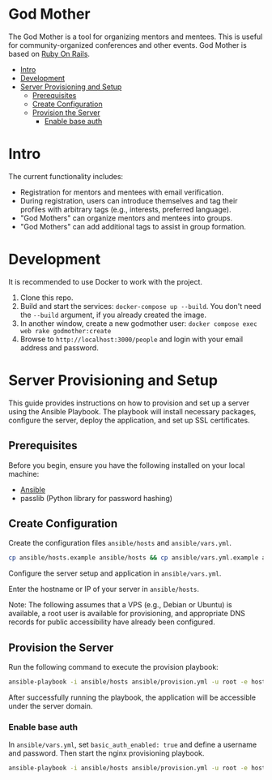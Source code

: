 # God Mother <!-- omit in toc -->

The God Mother is a tool for organizing mentors and mentees. This is useful for community-organized conferences and other events. God Mother is based on [Ruby On Rails](https://rubyonrails.org/).

- [Intro](#intro)
- [Development](#development)
- [Server Provisioning and Setup](#server-provisioning-and-setup)
  - [Prerequisites](#prerequisites)
  - [Create Configuration](#create-configuration)
  - [Provision the Server](#provision-the-server)
    - [Enable base auth](#enable-base-auth)

# Intro

The current functionality includes:

 * Registration for mentors and mentees with email verification.
 * During registration, users can introduce themselves and tag their profiles with arbitrary tags (e.g., interests, preferred language).
 * "God Mothers" can organize mentors and mentees into groups.
 * "God Mothers" can add additional tags to assist in group formation.

# Development

It is recommended to use Docker to work with the project.

1. Clone this repo.
1. Build and start the services: `docker-compose up --build`. You don't need the `--build` argument, if you already created the image.
1. In another window, create a new godmother user: `docker compose exec web rake godmother:create`
1. Browse to `http://localhost:3000/people` and login with your email address and password.

# Server Provisioning and Setup

This guide provides instructions on how to provision and set up a server using the Ansible Playbook. The playbook will install necessary packages, configure the server, deploy the application, and set up SSL certificates.

## Prerequisites

Before you begin, ensure you have the following installed on your local machine:

- [Ansible](https://docs.ansible.com/ansible/latest/installation_guide/intro_installation.html)
- passlib (Python library for password hashing)

## Create Configuration

Create the configuration files `ansible/hosts` and `ansible/vars.yml`.

```bash
cp ansible/hosts.example ansible/hosts && cp ansible/vars.yml.example ansible/vars.yml
```

Configure the server setup and application in `ansible/vars.yml`.

Enter the hostname or IP of your server in `ansible/hosts`.

Note: The following assumes that a VPS (e.g., Debian or Ubuntu) is available, a root user is available for provisioning, and appropriate DNS records for public accessibility have already been configured.

## Provision the Server

Run the following command to execute the provision playbook:

```bash
ansible-playbook -i ansible/hosts ansible/provision.yml -u root -e host=production
```

After successfully running the playbook, the application will be accessible under the server domain.

### Enable base auth

In `ansible/vars.yml`, set `basic_auth_enabled: true` and define a username and password. Then start the nginx provisioning playbook.

```bash
ansible-playbook -i ansible/hosts ansible/provision.yml -u root -e host=production --tags nginx
```

